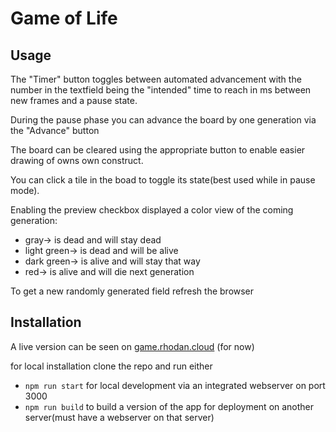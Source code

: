 # Game of Life

## Usage
The "Timer" button toggles between automated advancement with the number in the textfield being the "intended" time to reach in ms between new frames and a pause state.

During the pause phase you can advance the board by one generation via the "Advance" button

The board can be cleared using the appropriate button to enable easier drawing of owns own construct.

You can click a tile in the boad to toggle its state(best used while in pause mode).

Enabling the preview checkbox displayed a color view of the coming generation:
* gray-> is dead and will stay dead
* light green-> is dead and will be alive
* dark green-> is alive and will stay that way
* red-> is alive and will die next generation

To get a new randomly generated field refresh the browser

## Installation
A live version can be seen on [game.rhodan.cloud](http://game.rhodan.cloud) (for now)

for local installation clone the repo and run either 
- `npm run start` for local development via an integrated webserver on port 3000
- `npm run build` to build a version of the app for deployment on another server(must have a webserver on that server) 